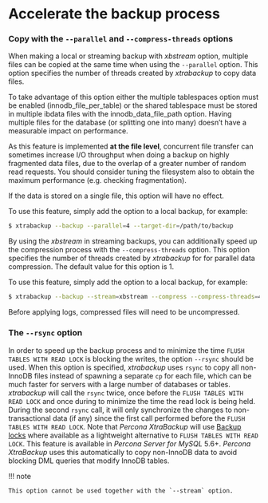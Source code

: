 # Accelerate the backup process

### Copy with the `--parallel` and `--compress-threads` options

When making a local or streaming backup with *xbstream* option, multiple files
can be copied at the same time when using the `--parallel` option. This
option specifies the number of threads created by *xtrabackup* to copy data
files.

To take advantage of this option either the multiple tablespaces option must be
enabled (innodb_file_per_table) or the shared tablespace must be stored
in multiple ibdata files with the innodb_data_file_path option.
Having multiple files for the database (or splitting one into many) doesn’t have
a measurable impact on performance.

As this feature is implemented **at the file level**, concurrent file transfer
can sometimes increase I/O throughput when doing a backup on highly fragmented
data files, due to the overlap of a greater number of random read requests. You
should consider tuning the filesystem also to obtain the maximum performance
(e.g. checking fragmentation).

If the data is stored on a single file, this option will have no effect.

To use this feature, simply add the option to a local backup, for example:

```{.bash data-prompt="$"}
$ xtrabackup --backup --parallel=4 --target-dir=/path/to/backup
```

By using the *xbstream* in streaming backups, you can additionally speed up the
compression process with the `--compress-threads` option. This option
specifies the number of threads created by *xtrabackup* for for parallel data
compression. The default value for this option is 1.

To use this feature, simply add the option to a local backup, for example:

```{.bash data-prompt="$"}
$ xtrabackup --backup --stream=xbstream --compress --compress-threads=4 --target-dir=./ > backup.xbstream
```

Before applying logs, compressed files will need to be uncompressed.

### The `--rsync` option

In order to speed up the backup process and to minimize the time `FLUSH TABLES
WITH READ LOCK` is blocking the writes, the option `--rsync` should be
used. When this option is specified, *xtrabackup* uses `rsync` to copy all
non-InnoDB files instead of spawning a separate `cp` for each file, which can
be much faster for servers with a large number of databases or
tables. *xtrabackup* will call the `rsync` twice, once before the `FLUSH
TABLES WITH READ LOCK` and once during to minimize the time the read lock is
being held. During the second `rsync` call, it will only synchronize the
changes to non-transactional data (if any) since the first call performed before
the `FLUSH TABLES WITH READ LOCK`. Note that *Percona XtraBackup* will use
[Backup locks](https://www.percona.com/doc/percona-server/5.6/management/backup_locks.html#backup-locks)
where available as a lightweight alternative to `FLUSH TABLES WITH READ
LOCK`. This feature is available in *Percona Server for MySQL* 5.6+. *Percona XtraBackup*
uses this automatically to copy non-InnoDB data to avoid blocking DML queries
that modify InnoDB tables.

!!! note
   
    This option cannot be used together with the `--stream` option.
